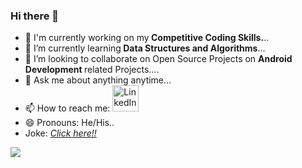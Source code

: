 ### Hi there 👋

- 🔭  I'm currently working on my<b> Competitive Coding Skills.</b>..
- 🌱 I’m currently learning<b> Data Structures and Algorithms</b>... 
- 👯 I’m looking to collaborate on Open Source Projects on <b>Android Development </b> related Projects....
- 💬 Ask me about anything anytime...
- 📫 How to reach me: <a href="https://www.linkedin.com/in/hritik-bhardwaj-491b19198/"><img src="https://upload.wikimedia.org/wikipedia/commons/thumb/c/c9/Linkedin.svg/25px-Linkedin.svg.png" alt="LinkedIn" style="width:42px;height:42px;"></a>
- 😄 Pronouns: He/His..
- Joke: <a href ="https://readme-jokes.vercel.app/api" ><i> Click here!!</i></a>



<img src="https://github-readme-stats.vercel.app/api?username=hrincredible007&theme=dark&show_icons=true">
